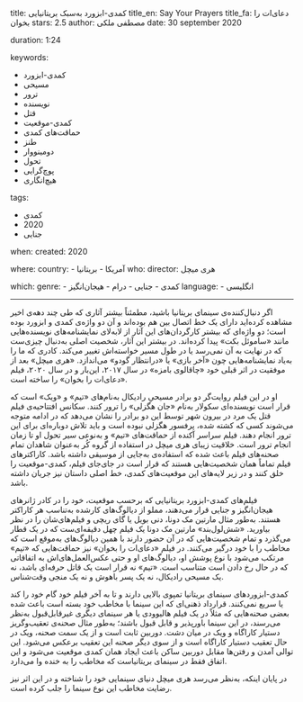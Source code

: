 
title: کمدی-ابزورد به‌سبک بریتانیایی
title_en: Say Your Prayers 
title_fa: دعای‌ات را بخوان 
stars: 2.5
author: مصطفی ملکی
date: 30 september 2020

duration: 1:24

keywords:
  - کمدی-ابزورد
  - مسیحی 
  - ترور
  - نویسنده
  - قتل
  - کمدی-موقعیت
  - حماقت‌های کمدی
  - طنز
  - دومینووار
  - تحول
  - پوچ‌گرایی 
  - هیچ‌انگاری

tags:
  - کمدی
  - 2020
  - جنایی 

when:
  created: 2020

where:
  country:
    - آمریکا
    - بریتانیا
who:
  director: هری میچل

which:
  genre:
    - کمدی
    - جنایی
    - درام
    - هیجان‌انگیز
  language:
    - انگلیسی
   
---

اگر دنبال‌کننده‌ی سینمای بریتانیا باشید، مطمئناً بیشتر آثاری که طی چند دهه‌ی اخیر مشاهده کرده‌اید دارای یک خط اتصال بین هم بوده‌اند و آن دو واژه‌ی کمدی و ابزورد بوده است؛ دو واژه‌ای که بیشتر کارگردان‌های این آثار از لابه‌لای نمایشنامه‌ها‌ی نویسنده‌هایی مانند «ساموئل بکت» پیدا کرده‌اند. در بیشتر این آثار، شخصیت اصلی به‌دنبال چیزی‌ست که در نهایت به آن نمی‌رسد یا در طول مسیر خواسته‌اش تغییر می‌کند.  کادری که ما را به‌یاد نمایشنامه‌هایی چون «آخر بازی» یا «درانتظار گودو» می‌اندازد. «هری میچل» بعد از موفقیت در اثر قبلی خود «چاقالوی بامزه» در سال ۲۰۱۷، این‌بار و در سال ۲۰۲۰، فیلم «دعای‌ات را بخوان» را ساخته است. 

او در این فیلم روایت‌گر دو برادر مسیحیِ رادیکال به‌نام‌های «تیم» و «ویک» است که قرار است نویسنده‌ای سکولار به‌نام «جان هگزلی» را ترور کنند. سکانس افتتاحیه‌ی فیلم قتل یک مرد در بیرون شهر توسط این دو برادر را نشان می‌دهد که در ادامه متوجه می‌شوند کسی که کشته شده، پرفسور هگزلی نبوده است و باید تلاش دوباره‌ای برای این ترور انجام دهند. فیلم سراسر آکنده از حماقت‌های «تیم» و به‌نوعی سیر تحول او تا زمان انجام ترور است. خلاقیت زیبای هری میچل در استفاده از گروه کُر به‌عنوان شاهدان تمام صحنه‌های فیلم باعث شده که استفاده‌ی به‌جایی از موسیقی داشته باشد. کاراکترهای فیلم تماماً همان شخصیت‌هایی هستند که قرار است در جای‌جای فیلم، کمدی-موقعیت را خلق کنند و در زیر لایه‌های این موقعیت‌های کمدی، خط اصلی داستان نیز جریان داشته باشد. 

فیلم‌های کمدی-ابزورد بریتانیایی که برحسب موقعیت، خود را در کادر ژانرهای هیجان‌انگیز و جنایی قرار می‌دهند، مملو از دیالوگ‌های کارشده به‌تناسب هر کاراکتر هستند. به‌طور مثال مارتین مک دونا، دنی بویل یا گای ریچی و فیلم‌های‌شان را در نظر بیاورید. «شش‌لول‌بند» مارتین مک دونا یک فیلم چهل دقیقه‌ای‌ست که در یک قطار می‌گذرد و تمام شخصیت‌هایی که در آن حضور دارند با همین دیالوگ‌های به‌موقع است که مخاطب را با خود درگیر می‌کنند. در فیلم «دعای‌ات را بخوان» نیز حماقت‌هایی که «تیم» مرتکب می‌شود با نوع پوشش او، دیالوگ‌های او و حتی عکس‌العمل‌های‌اش به اتفاقاتی که در حال رخ دادن است متناسب است. «تیم» نه قرار است یک قاتل حرفه‌ای باشد، نه یک مسیحی رادیکال، نه یک پسر باهوش و نه یک منجی وقت‌شناس. 

کمدی‌-ابزوردهای سینمای بریتانیا تمپوی بالایی دارند و تا به آخر فیلم خود گام خود را کند یا سریع نمی‌کنند. قرارداد ذهنی‌ای که این سینما با مخاطب خود بسته است باعث شده بعضی صحنه‌هایی که مثلاً در یک فیلم هالیوودی یا هر سینمای دیگری غیرقابل‌قبول به‌نظر می‌رسند، در این سینما باورپذیر و قابل قبول باشند؛ به‌طور مثال صحنه‌ی تعقیب‌و‌گریز دستیار کاراگاه و ویک در میان دشت. دوربین ثابت است و از یک سمت صحنه، ویک در حال تعقیب دستیار کاراگاه است و از سوی دیگر صحنه این تعقیب برعکس می‌شود. این توالی آمدن و رفتن‌ها مقابل دوربین ساکن باعث ایجاد همان کمدی موقعیت می‌شود و این اتفاق فقط در سینمای بریتانیاست که مخاطب را به خنده وا می‌دارد. 

در پایان اینکه، به‌نظر می‌رسد هری میچل دنیای سینمایی خود را شناخته و در این اثر نیز رضایت مخاطب این نوع سینما را جلب کرده است.